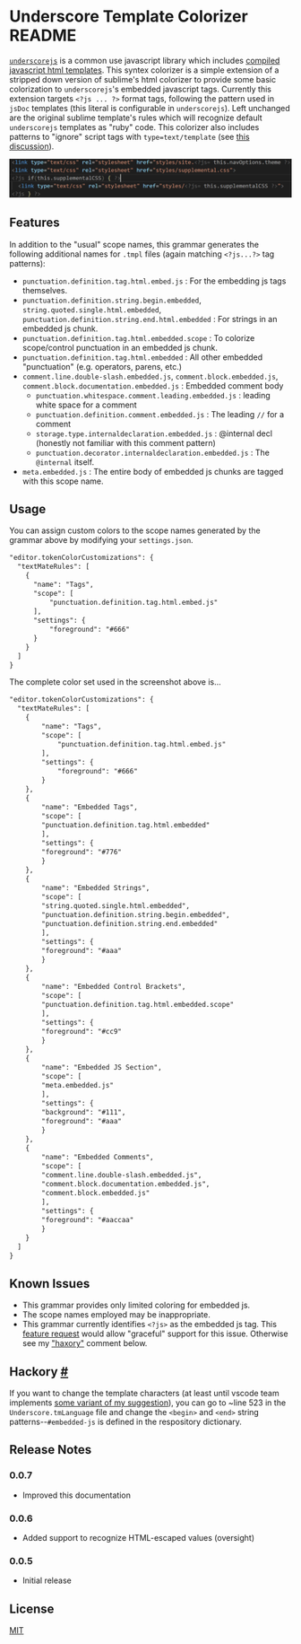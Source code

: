 
# Underscore Template Colorizer README

[`underscorejs`](https://underscorejs.org) is a common use javascript library which includes [compiled javascript html templates](https://underscorejs.org/#template).  This syntex colorizer is a simple extension of a stripped down version of sublime's html colorizer to provide some basic colorization to `underscorejs`'s embedded javascript tags.  Currently this extension targets `<?js ... ?>` format tags, following the pattern used in `jsDoc` templates (this literal is configurable in `underscorejs`).  Left unchanged are the original sublime template's rules which will recognize default `underscorejs` templates as "ruby" code.  This colorizer also includes patterns to "ignore" script tags with `type=text/template` (see [this discussion](https://stackoverflow.com/questions/9655039/sublime-text-2-recognize-underscore-templates-as-html/11886848#11886848)).

![Styled Templates](styled.PNG "Example of styled .tmpl file")

## Features

In addition to the "usual" scope names, this grammar generates the following additional names for `.tmpl` files (again matching `<?js...?>` tag patterns):

- `punctuation.definition.tag.html.embed.js` :  For the embedding js tags themselves.
- `punctuation.definition.string.begin.embedded`, `string.quoted.single.html.embedded`, `punctuation.definition.string.end.html.embedded` : For strings in an embedded js chunk.
- `punctuation.definition.tag.html.embedded.scope` : To colorize scope/control punctuation in an embedded js chunk.
- `punctuation.definition.tag.html.embedded` : All other embedded "punctuation" (e.g. operators, parens, etc.)
- `comment.line.double-slash.embedded.js`, `comment.block.embedded.js`, `comment.block.documentation.embedded.js` : Embedded comment body
    - `punctuation.whitespace.comment.leading.embedded.js` : leading white space for a comment
    - `punctuation.definition.comment.embedded.js` : The leading `//` for a comment
    - `storage.type.internaldeclaration.embedded.js` : @internal decl (honestly not familiar with this comment pattern)
    - `punctuation.decorator.internaldeclaration.embedded.js` : The `@internal` itself.
- `meta.embedded.js` : The entire body of embedded js chunks are tagged with this scope name.

## Usage

You can assign custom colors to the scope names generated by the grammar above by modifying your `settings.json`.

    "editor.tokenColorCustomizations": {
      "textMateRules": [
        {
          "name": "Tags",
          "scope": [
              "punctuation.definition.tag.html.embed.js"
          ],
          "settings": {
              "foreground": "#666"
          }
        }
      ]
    }

The complete color set used in the screenshot above is...

    "editor.tokenColorCustomizations": {
      "textMateRules": [
        {
            "name": "Tags",
            "scope": [
                "punctuation.definition.tag.html.embed.js"
            ],
            "settings": {
                "foreground": "#666"
            }
        },
        {
            "name": "Embedded Tags",
            "scope": [
            "punctuation.definition.tag.html.embedded"
            ],
            "settings": {
            "foreground": "#776"
            }
        },
        {
            "name": "Embedded Strings",
            "scope": [
            "string.quoted.single.html.embedded",
            "punctuation.definition.string.begin.embedded",
            "punctuation.definition.string.end.embedded"
            ],
            "settings": {
            "foreground": "#aaa"
            }
        },
        {
            "name": "Embedded Control Brackets",
            "scope": [
            "punctuation.definition.tag.html.embedded.scope"
            ],
            "settings": {
            "foreground": "#cc9"
            }
        },
        {
            "name": "Embedded JS Section",
            "scope": [
            "meta.embedded.js"
            ],
            "settings": {
            "background": "#111",
            "foreground": "#aaa"
            }
        },
        {
            "name": "Embedded Comments",
            "scope": [
            "comment.line.double-slash.embedded.js",
            "comment.block.documentation.embedded.js",
            "comment.block.embedded.js"
            ],
            "settings": {
            "foreground": "#aaccaa"
            }
        }
      ]
    }

## Known Issues

- This grammar provides only limited coloring for embedded js.
- The scope names employed may be inappropriate.
- This grammar currently identifies `<?js>` as the embedded js tag.  This [feature request](https://github.com/Microsoft/vscode/issues/61277) would allow "graceful" support for this issue.  Otherwise see my ["haxory"](#haxory) comment below.

## Hackory <a name="haxory" href="#haxory">#</a>

If you want to change the template characters (at least until vscode team implements [some variant of my suggestion](https://github.com/Microsoft/vscode/issues/61277)), you can go to ~line 523 in the `Underscore.tmLanguage` file and change the `<begin>` and `<end>` string patterns--`#embedded-js` is defined in the respository dictionary.

## Release Notes

### 0.0.7

- Improved this documentation

### 0.0.6

- Added support to recognize HTML-escaped values (oversight)

### 0.0.5

- Initial release

## License
[MIT](LICENSE.txt)
